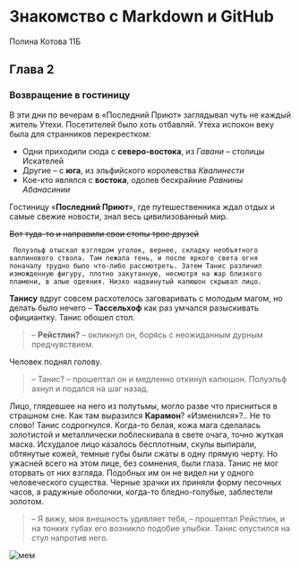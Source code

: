 # Знакомство с Markdown и GitHub
Полина Котова 11Б
## Глава 2
### Возвращение в гостиницу
В эти дни по вечерам в «Последний Приют» заглядывал чуть не каждый житель Утехи. Посетителей было хоть отбавляй.
Утеха испокон веку была для странников перекрестком:
+ Одни приходили сюда с **северо-востока**, из _Гавани_ – столицы Искателей 
+ Другие – с **юга**, из эльфийского королевства _Квалинести_ 
+ Кое-кто являлся с **востока**, одолев бескрайние _Равнины Абанасинии_

Гостиницу «**Последний Приют**», где путешественника ждал отдых и самые свежие новости, знал весь цивилизованный мир.

~~Вот туда-то и направили свои стопы трое друзей~~

``` Полуэльф отыскал взглядом уголок, вернее, складку необъятного валлинового ствола. Там лежала тень, и после яркого света огня поначалу трудно было что-либо рассмотреть. Затем Танис различил изможденную фигуру, плотно закутанную, несмотря на жар близкого пламени, в алые одеяния. Низко надвинутый капюшон скрывал лицо.```

**Танису** вдруг совсем расхотелось заговаривать с молодым магом, но делать было нечего – **Тассельхоф** как раз умчался разыскивать официантку. Танис обошел стол.
> – **Рейстлин?** – окликнул он, борясь с неожиданным дурным предчувствием. 

Человек поднял голову.

> – Танис? – прошептал он и медленно откинул капюшон. Полуэльф ахнул и подался на шаг назад.

Лицо, глядевшее на него из полутьмы, могло разве что присниться в страшном сне. Как там выразился **Карамон**? «Изменился»?.. Не то слово! Танис содрогнулся. Когда-то белая, кожа мага сделалась золотистой и металлически поблескивала в свете очага, точно жуткая маска. Исхудалое лицо казалось бесплотным, скулы выпирали, обтянутые кожей, темные губы были сжаты в одну прямую черту. Но ужасней всего на этом лице, без сомнения, были глаза. Танис не мог оторвать от них взгляда. Подобных им он не видел ни у одного человеческого существа. Черные зрачки их приняли форму песочных часов, а радужные оболочки, когда-то бледно-голубые, заблестели золотом.
> – Я вижу, моя внешность удивляет тебя, – прошептал Рейстлин, и на тонких губах его возникло подобие улыбки. Танис опустился на стул напротив него.

![мем](https://i.pinimg.com/564x/6d/22/42/6d22427b322f7fed77fb81b1c895348d.jpg)